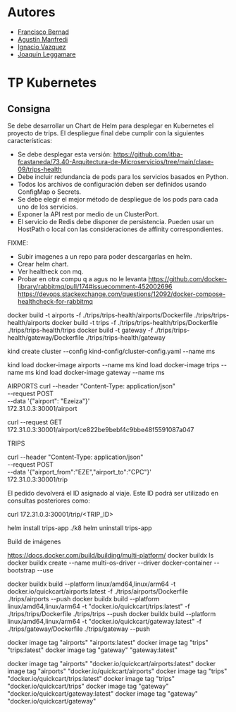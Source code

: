 # Autores

- [Francisco Bernad](https://github.com/FrBernad)
- [Agustín Manfredi](https://github.com/imanfredi)
- [Ignacio Vazquez](https://github.com/igvazquez)
- [Joaquín Leggamare](https://github.com/jleggamare)

# TP Kubernetes

## Consigna

Se debe desarrollar un Chart de Helm para desplegar en Kubernetes el proyecto de trips. 
El despliegue final debe cumplir con la siguientes características:

- Se debe desplegar esta versión: https://github.com/itba-fcastaneda/73.40-Arquitectura-de-Microservicios/tree/main/clase-09/trips-health
- Debe incluir redundancia de pods para los servicios basados en Python.
- Todos los archivos de configuración deben ser definidos usando ConfigMap o Secrets.
- Se debe elegir el mejor método de despliegue de los pods para cada uno de los servicios.
- Exponer la API rest por medio de un ClusterPort.
- El servicio de Redis debe disponer de persistencia. Pueden usar un HostPath o local con las consideraciones de affinity correspondientes.

FIXME: 
- Subir imagenes a un repo para poder descargarlas en helm. 
- Crear helm chart.
- Ver healtheck con mq.
- Probar en otra compu q a agus no le levanta
https://github.com/docker-library/rabbitmq/pull/174#issuecomment-452002696
https://devops.stackexchange.com/questions/12092/docker-compose-healthcheck-for-rabbitmq


docker build -t airports -f ./trips/trips-health/airports/Dockerfile ./trips/trips-health/airports
docker build -t trips -f ./trips/trips-health/trips/Dockerfile ./trips/trips-health/trips
docker build -t gateway -f ./trips/trips-health/gateway/Dockerfile ./trips/trips-health/gateway

kind create cluster --config kind-config/cluster-config.yaml --name ms 

kind load docker-image airports --name ms
kind load docker-image trips --name ms
kind load docker-image gateway --name ms


AIRPORTS
curl --header "Content-Type: application/json" \
  --request POST \
  --data '{"airport": "Ezeiza"}' \
  172.31.0.3:30001/airport

curl --request GET \
  172.31.0.3:30001/airport/ce822be9bebf4c9bbe48f5591087a047

TRIPS

curl --header "Content-Type: application/json" \
  --request POST \
  --data '{"airport_from":"EZE","airport_to":"CPC"}' \
  172.31.0.3:30001/trip

El pedido devolverá el ID asignado al viaje. Este ID podrá ser utilizado en consultas posteriores como:

curl 172.31.0.3:30001/trip/<TRIP_ID>

helm install trips-app ./k8
helm uninstall trips-app

Build de imágenes

https://docs.docker.com/build/building/multi-platform/
docker buildx ls            
docker buildx create --name multi-os-driver --driver docker-container --bootstrap --use

docker buildx build --platform linux/amd64,linux/arm64 -t docker.io/quickcart/airports:latest -f ./trips/airports/Dockerfile ./trips/airports --push 
docker buildx build --platform linux/amd64,linux/arm64 -t "docker.io/quickcart/trips:latest" -f ./trips/trips/Dockerfile ./trips/trips --push 
docker buildx build --platform linux/amd64,linux/arm64 -t "docker.io/quickcart/gateway:latest" -f ./trips/gateway/Dockerfile ./trips/gateway --push 

docker image tag "airports" "airports:latest"
docker image tag "trips" "trips:latest"
docker image tag "gateway" "gateway:latest"

docker image tag "airports" "docker.io/quickcart/airports:latest"
docker image tag "airports" "docker.io/quickcart/airports"
docker image tag "trips" "docker.io/quickcart/trips:latest"
docker image tag "trips" "docker.io/quickcart/trips"
docker image tag "gateway" "docker.io/quickcart/gateway:latest"
docker image tag "gateway" "docker.io/quickcart/gateway"